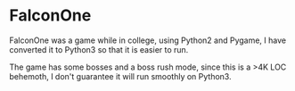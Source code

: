 # FalconOne

FalconOne was a game while in college, using Python2 and Pygame, I have converted it to Python3 so that it is easier to run.

The game has some bosses and a boss rush mode, since this is a >4K LOC behemoth, I don't guarantee it will run smoothly on Python3.
